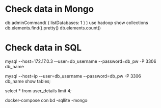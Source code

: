 # Check data in Mongo 

db.adminCommand( { listDatabases: 1 } )
use hadoop
show collections
db.elements.find().pretty()
db.elements.count()



# Check data in SQL 
mysql --host=172.17.0.3 --user=db_username --password=db_pw -P 3306 db_name

mysql --host=ip --user=db_username --password=db_pw -P 3306 db_name
show tables; 

select * from user_details limit 4; 




docker-compose con bd 
-sqllite
-mongo 